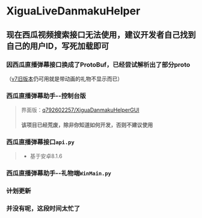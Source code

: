 # XiguaLiveDanmakuHelper

## 现在西瓜视频搜索接口无法使用，建议开发者自己找到自己的用户ID，写死加载即可

### 因西瓜直播弹幕接口换成了ProtoBuf，已经尝试解析出了部分proto
（[v7旧版本](/q792602257/XiguaLiveDanmakuHelper/tree/v7)仍可用就是带动画的礼物不显示而已）

### 西瓜直播弹幕助手--控制台版

> 界面版：[q792602257/XiguaDanmakuHelperGUI](/q792602257/XiguaDanmakuHelperGUI "C# ver")
> #### 该项目已经荒废，除非你知道如何开发，否则不建议使用

### 西瓜直播弹幕接口```api.py```

> - 基于安卓8.1.6

### 西瓜直播弹幕助手--礼物端```WinMain.py```

### ~~计划更新~~

### 并没有呢，这段时间太忙了
